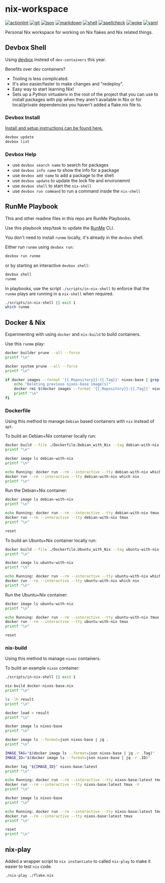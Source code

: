 # nix-workspace

[![actionlint](https://github.com/vpayno/nix-workspace/actions/workflows/gh-actions.yaml/badge.svg?branch=main)](https://github.com/vpayno/nix-workspace/actions/workflows/gh-actions.yaml)
[![git](https://github.com/vpayno/nix-workspace/actions/workflows/git.yaml/badge.svg?branch=main)](https://github.com/vpayno/nix-workspace/actions/workflows/git.yaml)
[![json](https://github.com/vpayno/nix-workspace/actions/workflows/json.yaml/badge.svg?branch=main)](https://github.com/vpayno/nix-workspace/actions/workflows/json.yaml)
[![markdown](https://github.com/vpayno/nix-workspace/actions/workflows/markdown.yaml/badge.svg?branch=main)](https://github.com/vpayno/nix-workspace/actions/workflows/markdown.yaml)
[![shell](https://github.com/vpayno/nix-workspace/actions/workflows/shell.yaml/badge.svg?branch=main)](https://github.com/vpayno/nix-workspace/actions/workflows/shell.yaml)
[![spellcheck](https://github.com/vpayno/nix-workspace/actions/workflows/spellcheck.yaml/badge.svg?branch=main)](https://github.com/vpayno/nix-workspace/actions/workflows/spellcheck.yaml)
[![woke](https://github.com/vpayno/nix-workspace/actions/workflows/woke.yaml/badge.svg?branch=main)](https://github.com/vpayno/nix-workspace/actions/workflows/woke.yaml)
[![yaml](https://github.com/vpayno/nix-workspace/actions/workflows/yaml.yaml/badge.svg?branch=main)](https://github.com/vpayno/nix-workspace/actions/workflows/yaml.yaml)

Personal Nix workspace for working on Nix flakes and Nix related things.

## Devbox Shell

Using [devbox](https://github.com/jetify-com/devbox) instead of `dev-containers` this year.

Benefits over dev containers?

- Tooling is less complicated.
- It's also easier/faster to make changes and "redeploy".
- Easy way to start learning Nix!
- Sets up a Python virtualenv in the root of the project that you can use to install packages with pip when they aren't available in Nix or for local/private dependencies you haven't added a flake.nix file to.

### Devbox Install

[Install and setup instructions can be found here.](https://github.com/jetify-com/devbox?tab=readme-ov-file#installing-devbox)

```bash { name=setup-00-devbox-show-installed excludeFromRunAll=true }
devbox update
devbox list
```

### Devbox Help

- use `devbox search name` to search for packages
- use `devbox info name` to show the info for a package
- use `devbox add name` to add a package to the shell
- use `devbox update` to update the lock file and environemnt
- use `devbox shell` to start the `nix-shell`
- use `devbox run command` to run a command inside the `nix-shell`

## RunMe Playbook

This and other readme files in this repo are RunMe Playbooks.

Use this playbook step/task to update the [RunMe](https://runme.dev) CLI.

You don't need to install `runme` locally, it's already in the `devbox` shell.

Either run `runme` using `devbox run`:

```bash
devbox run runme
```

or by starting an interactive `devbox shell`:

```bash
devbox shell
runme
```

In playbooks, use the script `./scripts/in-nix-shell` to enforce that the `runme` plays are running in a `nix-shell` when required.

```bash { name=example-play excludeFromRunAll=true }
./scripts/in-nix-shell || exit 1
which runme
```

## Docker & Nix

Experimenting with using `docker` and `nix-build` to build containers.

Use this `runme` play:

```bash { name=docker-purge excludeFromRunAll=true }
docker builder prune --all --force
printf "\n"

docker system prune --all --force
printf "\n"

if docker images --format '{{.Repository}}:{{.Tag}}' nixos-base | grep -q ^nixos-base; then
    echo "Deleting previous nixos-base image(s)"
    docker rmi $(docker images --format '{{.Repository}}:{{.Tag}}' nixos-base)
    printf "\n"
fi
```

### Dockerfile

Using this method to manage `Debian` based containers with `nix` instead of `apt`.

To build an Debian+Nix container locally run:

```bash { name=docker-debian-build excludeFromRunAll=true }
docker build --file ./Dockerfile.Debian_with_Nix --tag debian-with-nix .
printf "\n"

docker image ls debian-with-nix
printf "\n"

echo Running: docker run --rm --interactive --tty debian-with-nix which nix
docker run --rm --interactive --tty debian-with-nix which nix
printf "\n"
```

Run the Debian+Nix container:

```bash { name=docker-debian-run excludeFromRunAll=true }
docker image ls debian-with-nix
printf "\n"

echo Running: docker run --rm --interactive --tty debian-with-nix tmux
docker run --rm --interactive --tty debian-with-nix tmux
printf "\n"

reset
```

To build an Ubuntu+Nix container locally run:

```bash { name=docker-ubuntu-build excludeFromRunAll=true }
docker build --file ./Dockerfile.Ubuntu_with_Nix --tag ubuntu-with-nix .
printf "\n"

docker image ls ubuntu-with-nix
printf "\n"

echo Running: docker run --rm --interactive --tty ubuntu-with-nix which nix
docker run --rm --interactive --tty ubuntu-with-nix which nix
printf "\n"
```

Run the Ubuntu+Nix container:

```bash { name=docker-ubuntu-run excludeFromRunAll=true }
docker image ls ubuntu-with-nix
printf "\n"

echo Running: docker run --rm --interactive --tty ubuntu-with-nix tmux
docker run --rm --interactive --tty ubuntu-with-nix tmux
printf "\n"

reset
```

### nix-build

Using this method to manage `nixos` containers.

To build an example `nixos` container:

```bash { name=nix-build-docker-default excludeFromRunAll=true }
./scripts/in-nix-shell || exit 1

nix-build docker-nixos-base.nix
printf "\n"

ls -lh result
printf "\n"

docker load < result
printf "\n"

docker image ls nixos-base
printf "\n"

docker image ls --format=json nixos-base | jq .
printf "\n"

IMAGE_TAG="$(docker image ls --format=json nixos-base | jq -r .Tag)"
IMAGE_ID="$(docker image ls --format=json nixos-base | jq -r .ID)"

docker tag "${IMAGE_ID}" nixos-base:latest
printf "\n"

echo Running: docker run --rm --interactive --tty nixos-base:latest tmux -V
docker run --rm --interactive --tty nixos-base:latest tmux -V
printf "\n"
```

```bash { name=nix-run-docker-default excludeFromRunAll=true }
docker image ls nixos-base
printf "\n"

echo Running: docker run --rm --interactive --tty nixos-base:latest tmux
docker run --rm --interactive --tty nixos-base:latest tmux
printf "\n"

reset
printf "\n"
```

## nix-play

Added a wrapper script to `nix instantiate` to called `nix-play` to make it
easier to test `nix` code.

```bash { name=nix-play-example excludeFromRunAll=true }
./nix-play ./flake.nix
```
